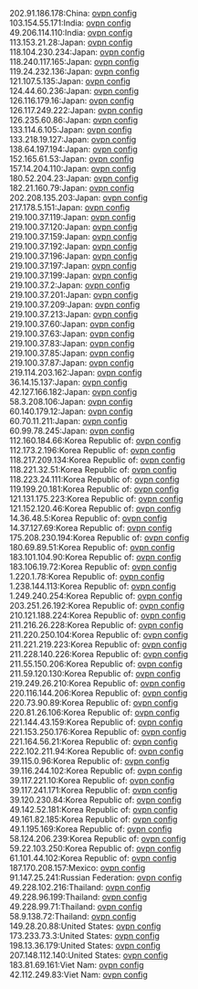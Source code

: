 202.91.186.178:China: [ovpn config](vpn/202_91_186_178.ovpn)  
103.154.55.171:India: [ovpn config](vpn/103_154_55_171.ovpn)  
49.206.114.110:India: [ovpn config](vpn/49_206_114_110.ovpn)  
113.153.21.28:Japan: [ovpn config](vpn/113_153_21_28.ovpn)  
118.104.230.234:Japan: [ovpn config](vpn/118_104_230_234.ovpn)  
118.240.117.165:Japan: [ovpn config](vpn/118_240_117_165.ovpn)  
119.24.232.136:Japan: [ovpn config](vpn/119_24_232_136.ovpn)  
121.107.5.135:Japan: [ovpn config](vpn/121_107_5_135.ovpn)  
124.44.60.236:Japan: [ovpn config](vpn/124_44_60_236.ovpn)  
126.116.179.16:Japan: [ovpn config](vpn/126_116_179_16.ovpn)  
126.117.249.222:Japan: [ovpn config](vpn/126_117_249_222.ovpn)  
126.235.60.86:Japan: [ovpn config](vpn/126_235_60_86.ovpn)  
133.114.6.105:Japan: [ovpn config](vpn/133_114_6_105.ovpn)  
133.218.19.127:Japan: [ovpn config](vpn/133_218_19_127.ovpn)  
138.64.197.194:Japan: [ovpn config](vpn/138_64_197_194.ovpn)  
152.165.61.53:Japan: [ovpn config](vpn/152_165_61_53.ovpn)  
157.14.204.110:Japan: [ovpn config](vpn/157_14_204_110.ovpn)  
180.52.204.23:Japan: [ovpn config](vpn/180_52_204_23.ovpn)  
182.21.160.79:Japan: [ovpn config](vpn/182_21_160_79.ovpn)  
202.208.135.203:Japan: [ovpn config](vpn/202_208_135_203.ovpn)  
217.178.5.151:Japan: [ovpn config](vpn/217_178_5_151.ovpn)  
219.100.37.119:Japan: [ovpn config](vpn/219_100_37_119.ovpn)  
219.100.37.120:Japan: [ovpn config](vpn/219_100_37_120.ovpn)  
219.100.37.159:Japan: [ovpn config](vpn/219_100_37_159.ovpn)  
219.100.37.192:Japan: [ovpn config](vpn/219_100_37_192.ovpn)  
219.100.37.196:Japan: [ovpn config](vpn/219_100_37_196.ovpn)  
219.100.37.197:Japan: [ovpn config](vpn/219_100_37_197.ovpn)  
219.100.37.199:Japan: [ovpn config](vpn/219_100_37_199.ovpn)  
219.100.37.2:Japan: [ovpn config](vpn/219_100_37_2.ovpn)  
219.100.37.201:Japan: [ovpn config](vpn/219_100_37_201.ovpn)  
219.100.37.209:Japan: [ovpn config](vpn/219_100_37_209.ovpn)  
219.100.37.213:Japan: [ovpn config](vpn/219_100_37_213.ovpn)  
219.100.37.60:Japan: [ovpn config](vpn/219_100_37_60.ovpn)  
219.100.37.63:Japan: [ovpn config](vpn/219_100_37_63.ovpn)  
219.100.37.83:Japan: [ovpn config](vpn/219_100_37_83.ovpn)  
219.100.37.85:Japan: [ovpn config](vpn/219_100_37_85.ovpn)  
219.100.37.87:Japan: [ovpn config](vpn/219_100_37_87.ovpn)  
219.114.203.162:Japan: [ovpn config](vpn/219_114_203_162.ovpn)  
36.14.15.137:Japan: [ovpn config](vpn/36_14_15_137.ovpn)  
42.127.166.182:Japan: [ovpn config](vpn/42_127_166_182.ovpn)  
58.3.208.106:Japan: [ovpn config](vpn/58_3_208_106.ovpn)  
60.140.179.12:Japan: [ovpn config](vpn/60_140_179_12.ovpn)  
60.70.11.211:Japan: [ovpn config](vpn/60_70_11_211.ovpn)  
60.99.78.245:Japan: [ovpn config](vpn/60_99_78_245.ovpn)  
112.160.184.66:Korea Republic of: [ovpn config](vpn/112_160_184_66.ovpn)  
112.173.2.196:Korea Republic of: [ovpn config](vpn/112_173_2_196.ovpn)  
118.217.209.134:Korea Republic of: [ovpn config](vpn/118_217_209_134.ovpn)  
118.221.32.51:Korea Republic of: [ovpn config](vpn/118_221_32_51.ovpn)  
118.223.24.111:Korea Republic of: [ovpn config](vpn/118_223_24_111.ovpn)  
119.199.20.181:Korea Republic of: [ovpn config](vpn/119_199_20_181.ovpn)  
121.131.175.223:Korea Republic of: [ovpn config](vpn/121_131_175_223.ovpn)  
121.152.120.46:Korea Republic of: [ovpn config](vpn/121_152_120_46.ovpn)  
14.36.48.5:Korea Republic of: [ovpn config](vpn/14_36_48_5.ovpn)  
14.37.127.69:Korea Republic of: [ovpn config](vpn/14_37_127_69.ovpn)  
175.208.230.194:Korea Republic of: [ovpn config](vpn/175_208_230_194.ovpn)  
180.69.89.51:Korea Republic of: [ovpn config](vpn/180_69_89_51.ovpn)  
183.101.104.90:Korea Republic of: [ovpn config](vpn/183_101_104_90.ovpn)  
183.106.19.72:Korea Republic of: [ovpn config](vpn/183_106_19_72.ovpn)  
1.220.1.78:Korea Republic of: [ovpn config](vpn/1_220_1_78.ovpn)  
1.238.144.113:Korea Republic of: [ovpn config](vpn/1_238_144_113.ovpn)  
1.249.240.254:Korea Republic of: [ovpn config](vpn/1_249_240_254.ovpn)  
203.251.26.192:Korea Republic of: [ovpn config](vpn/203_251_26_192.ovpn)  
210.121.188.224:Korea Republic of: [ovpn config](vpn/210_121_188_224.ovpn)  
211.216.26.228:Korea Republic of: [ovpn config](vpn/211_216_26_228.ovpn)  
211.220.250.104:Korea Republic of: [ovpn config](vpn/211_220_250_104.ovpn)  
211.221.219.223:Korea Republic of: [ovpn config](vpn/211_221_219_223.ovpn)  
211.228.140.226:Korea Republic of: [ovpn config](vpn/211_228_140_226.ovpn)  
211.55.150.206:Korea Republic of: [ovpn config](vpn/211_55_150_206.ovpn)  
211.59.120.130:Korea Republic of: [ovpn config](vpn/211_59_120_130.ovpn)  
219.249.26.210:Korea Republic of: [ovpn config](vpn/219_249_26_210.ovpn)  
220.116.144.206:Korea Republic of: [ovpn config](vpn/220_116_144_206.ovpn)  
220.73.90.89:Korea Republic of: [ovpn config](vpn/220_73_90_89.ovpn)  
220.81.26.106:Korea Republic of: [ovpn config](vpn/220_81_26_106.ovpn)  
221.144.43.159:Korea Republic of: [ovpn config](vpn/221_144_43_159.ovpn)  
221.153.250.176:Korea Republic of: [ovpn config](vpn/221_153_250_176.ovpn)  
221.164.56.21:Korea Republic of: [ovpn config](vpn/221_164_56_21.ovpn)  
222.102.211.94:Korea Republic of: [ovpn config](vpn/222_102_211_94.ovpn)  
39.115.0.96:Korea Republic of: [ovpn config](vpn/39_115_0_96.ovpn)  
39.116.244.102:Korea Republic of: [ovpn config](vpn/39_116_244_102.ovpn)  
39.117.221.10:Korea Republic of: [ovpn config](vpn/39_117_221_10.ovpn)  
39.117.241.171:Korea Republic of: [ovpn config](vpn/39_117_241_171.ovpn)  
39.120.230.84:Korea Republic of: [ovpn config](vpn/39_120_230_84.ovpn)  
49.142.52.181:Korea Republic of: [ovpn config](vpn/49_142_52_181.ovpn)  
49.161.82.185:Korea Republic of: [ovpn config](vpn/49_161_82_185.ovpn)  
49.1.195.169:Korea Republic of: [ovpn config](vpn/49_1_195_169.ovpn)  
58.124.206.239:Korea Republic of: [ovpn config](vpn/58_124_206_239.ovpn)  
59.22.103.250:Korea Republic of: [ovpn config](vpn/59_22_103_250.ovpn)  
61.101.44.102:Korea Republic of: [ovpn config](vpn/61_101_44_102.ovpn)  
187.170.208.157:Mexico: [ovpn config](vpn/187_170_208_157.ovpn)  
91.147.25.241:Russian Federation: [ovpn config](vpn/91_147_25_241.ovpn)  
49.228.102.216:Thailand: [ovpn config](vpn/49_228_102_216.ovpn)  
49.228.96.199:Thailand: [ovpn config](vpn/49_228_96_199.ovpn)  
49.228.99.71:Thailand: [ovpn config](vpn/49_228_99_71.ovpn)  
58.9.138.72:Thailand: [ovpn config](vpn/58_9_138_72.ovpn)  
149.28.20.88:United States: [ovpn config](vpn/149_28_20_88.ovpn)  
173.233.73.3:United States: [ovpn config](vpn/173_233_73_3.ovpn)  
198.13.36.179:United States: [ovpn config](vpn/198_13_36_179.ovpn)  
207.148.112.140:United States: [ovpn config](vpn/207_148_112_140.ovpn)  
183.81.69.161:Viet Nam: [ovpn config](vpn/183_81_69_161.ovpn)  
42.112.249.83:Viet Nam: [ovpn config](vpn/42_112_249_83.ovpn)  

